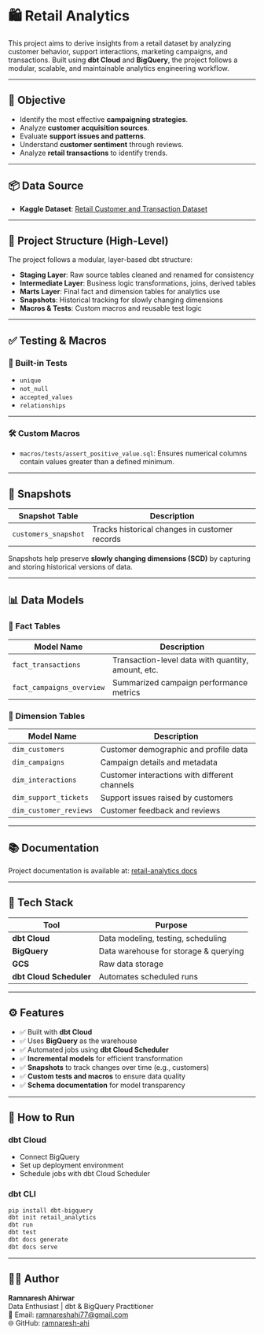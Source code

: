 # 🛍️ Retail Analytics 

This project aims to derive insights from a retail dataset by analyzing customer behavior, support interactions, marketing campaigns, and transactions. Built using **dbt Cloud** and **BigQuery**, the project follows a modular, scalable, and maintainable analytics engineering workflow.

---

## 📌 Objective

- Identify the most effective **campaigning strategies**.
- Analyze **customer acquisition sources**.
- Evaluate **support issues and patterns**.
- Understand **customer sentiment** through reviews.
- Analyze **retail transactions** to identify trends.

---

## 📦 Data Source

- **Kaggle Dataset**: [Retail Customer and Transaction Dataset](https://www.kaggle.com/datasets/raghavendragandhi/retail-customer-and-transaction-dataset)

---

## 🧱 Project Structure (High-Level)

The project follows a modular, layer-based dbt structure:

- **Staging Layer**: Raw source tables cleaned and renamed for consistency  
- **Intermediate Layer**: Business logic transformations, joins, derived tables  
- **Marts Layer**: Final fact and dimension tables for analytics use  
- **Snapshots**: Historical tracking for slowly changing dimensions  
- **Macros & Tests**: Custom macros and reusable test logic

---

## ✅ Testing & Macros

### 🧪 Built-in Tests

- `unique`  
- `not_null`  
- `accepted_values`  
- `relationships`  

---

### 🛠️ Custom Macros

- `macros/tests/assert_positive_value.sql`: Ensures numerical columns contain values greater than a defined minimum.

---

## 🔁 Snapshots

| Snapshot Table        | Description                                    |
|-----------------------|------------------------------------------------|
| `customers_snapshot`  | Tracks historical changes in customer records  |

Snapshots help preserve **slowly changing dimensions (SCD)** by capturing and storing historical versions of data.

---

## 📊 Data Models

### 🔹 Fact Tables

| Model Name             | Description                                      |
|------------------------|--------------------------------------------------|
| `fact_transactions`     | Transaction-level data with quantity, amount, etc. |
| `fact_campaigns_overview` | Summarized campaign performance metrics          |

### 🔸 Dimension Tables

| Model Name             | Description                                      |
|------------------------|--------------------------------------------------|
| `dim_customers`         | Customer demographic and profile data            |
| `dim_campaigns`         | Campaign details and metadata                    |
| `dim_interactions`      | Customer interactions with different channels    |
| `dim_support_tickets`   | Support issues raised by customers               |
| `dim_customer_reviews`  | Customer feedback and reviews                    |

---

## 📚 Documentation

Project documentation is available at: [retail-analytics docs](https://ramnaresh-ahi.github.io/retail-analytics/)

---

## 🧰 Tech Stack

| Tool         | Purpose                                  |
|--------------|------------------------------------------|
| **dbt Cloud**| Data modeling, testing, scheduling       |
| **BigQuery** | Data warehouse for storage & querying    |
| **GCS**      | Raw data storage                         |
| **dbt Cloud Scheduler** | Automates scheduled runs      |

---

## ⚙️ Features

- ✅ Built with **dbt Cloud**
- ✅ Uses **BigQuery** as the warehouse
- ✅ Automated jobs using **dbt Cloud Scheduler**
- ✅ **Incremental models** for efficient transformation
- ✅ **Snapshots** to track changes over time (e.g., customers)
- ✅ **Custom tests and macros** to ensure data quality
- ✅ **Schema documentation** for model transparency

---

## 🚀 How to Run

### dbt Cloud
- Connect BigQuery
- Set up deployment environment
- Schedule jobs with dbt Cloud Scheduler

### dbt CLI
```bash
pip install dbt-bigquery
dbt init retail_analytics
dbt run
dbt test
dbt docs generate
dbt docs serve
```
---

## 👨‍💻 Author

**Ramnaresh Ahirwar**  
Data Enthusiast | dbt & BigQuery Practitioner  
📧 Email: ramnareshahi77@gmail.com  
🌐 GitHub: [ramnaresh-ahi](https://github.com/ramnaresh-ahi)  
